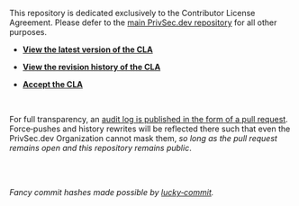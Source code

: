 This repository is dedicated exclusively to the Contributor License Agreement. Please defer to the [main PrivSec.dev repository](https://github.com/PrivSec-dev/privsec.dev) for all other purposes.

- [**View the latest version of the CLA**](https://github.com/PrivSec-dev/contributor-license-agreement/blob/main/Contributor%20License%20Agreement.md)

- [**View the revision history of the CLA**](https://github.com/PrivSec-dev/contributor-license-agreement/commits/main/Contributor%20License%20Agreement.md)

- [**Accept the CLA**](https://github.com/PrivSec-dev/contributor-license-agreement/issues/new?assignees=&labels=v1&template=Contributor+License+Agreement.yml&title=%5Bv1%5D+%3CYour+GitHub+Username%3E)

<br>

For full transparency, an [audit&nbsp;log is published in the form of a pull&nbsp;request](https://github.com/PrivSec-dev/contributor-license-agreement/pull/1). Force&#8209;pushes and history&nbsp;rewrites will be reflected there such that even the PrivSec.dev Organization cannot mask them, _so long as the pull&nbsp;request remains open and this repository remains public_.

<br><br>

_Fancy commit hashes made possible by [lucky&#8209;commit](https://github.com/not-an-aardvark/lucky-commit)._
